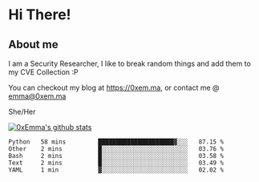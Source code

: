 # Hi There!

## About me
I am a Security Researcher, I like to break random things and add them to my CVE Collection :P 

You can checkout my blog at https://0xem.ma, or contact me @ [emma@0xem.ma](mailto:emma@0xem.ma)

She/Her

[![0xEmma's github stats](https://github-readme-stats.vercel.app/api?username=0xEmma&count_private=true&show_icons=true&theme=dark)](https://github.com/0xEmma)
<!--START_SECTION:waka-->
```text
Python   58 mins         █████████████████████▓░░░   87.15 % 
Other    2 mins          █░░░░░░░░░░░░░░░░░░░░░░░░   03.76 % 
Bash     2 mins          █░░░░░░░░░░░░░░░░░░░░░░░░   03.58 % 
Text     2 mins          █░░░░░░░░░░░░░░░░░░░░░░░░   03.49 % 
YAML     1 min           ▓░░░░░░░░░░░░░░░░░░░░░░░░   02.02 % 
```
<!--END_SECTION:waka-->
